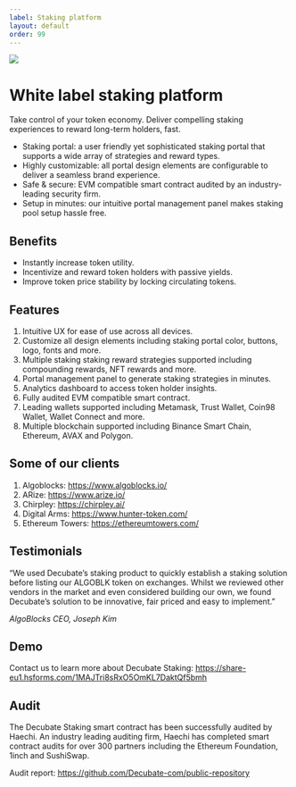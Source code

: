 ```yaml
---
label: Staking platform
layout: default
order: 99
---
```

![](../static/ATS-hero.png)
# White label staking platform

Take control of your token economy. Deliver compelling staking experiences to reward long-term holders, fast.

- Staking portal: a user friendly yet sophisticated staking portal that supports a wide array of strategies and reward types.
- Highly customizable: all portal design elements are configurable to deliver a seamless brand experience. 
- Safe & secure: EVM compatible smart contract audited by an industry-leading security firm.
- Setup in minutes: our intuitive portal management panel makes staking pool setup hassle free.

## Benefits
- Instantly increase token utility.
- Incentivize and reward token holders with passive yields.
- Improve token price stability by locking circulating tokens.

## Features
1. Intuitive UX for ease of use across all devices. 
2. Customize all design elements including staking portal color, buttons, logo, fonts and more. 
3. Multiple staking staking reward strategies supported including compounding rewards, NFT rewards and more.
4. Portal management panel to generate staking strategies in minutes. 
5. Analytics dashboard to access token holder insights. 
6. Fully audited EVM compatible smart contract. 
7. Leading wallets supported including Metamask, Trust Wallet, Coin98 Wallet, Wallet Connect and more. 
8. Multiple blockchain supported including Binance Smart Chain, Ethereum, AVAX and Polygon.

## Some of our clients

1. Algoblocks: https://www.algoblocks.io/ 
2. ARize: https://www.arize.io/
3. Chirpley: https://chirpley.ai/ 
4. Digital Arms: https://www.hunter-token.com/ 
5. Ethereum Towers: https://ethereumtowers.com/

## Testimonials
“We used Decubate’s staking product to quickly establish a staking solution before listing our ALGOBLK token on exchanges. Whilst we reviewed other vendors in the market and even considered building our own, we found Decubate’s solution to be innovative, fair priced and easy to implement.”

_AlgoBlocks CEO, Joseph Kim_

## Demo
Contact us to learn more about Decubate Staking: https://share-eu1.hsforms.com/1MAJTri8sRxO5OmKL7DaktQf5bmh

## Audit
The Decubate Staking smart contract has been successfully audited by Haechi. An industry leading auditing firm, Haechi has completed smart contract audits for over 300 partners including the Ethereum Foundation, 1inch and SushiSwap.

Audit report: https://github.com/Decubate-com/public-repository
